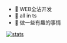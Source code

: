 - 🔭 WEB全沾开发
- 🌱 all in ts
- 🤔 做一些有趣的事情

[![stats](https://github-readme-stats.vercel.app/api?username=lampofaladdin)](https://github.com/anuraghazra/github-readme-stats)
